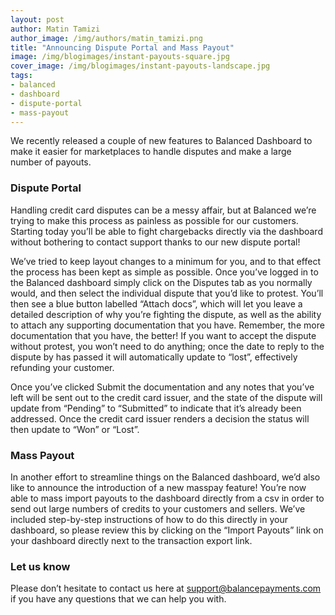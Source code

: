 ```yaml
---
layout: post
author: Matin Tamizi
author_image: /img/authors/matin_tamizi.png
title: "Announcing Dispute Portal and Mass Payout"
image: /img/blogimages/instant-payouts-square.jpg
cover_image: /img/blogimages/instant-payouts-landscape.jpg
tags:
- balanced
- dashboard
- dispute-portal
- mass-payout
---
```



We recently released a couple of new features to Balanced Dashboard to make it easier for marketplaces to handle disputes and make a large number of payouts.

### Dispute Portal

Handling credit card disputes can be a messy affair, but at Balanced we’re trying to make this process as painless as possible for our customers.  Starting today you’ll be able to fight chargebacks directly via the dashboard without bothering to contact support thanks to our new dispute portal!

We’ve tried to keep layout changes to a minimum for you, and to that effect the process has been kept as simple as possible.  Once you’ve logged in to the Balanced dashboard simply click on the Disputes tab as you normally would, and then select the individual dispute that you’d like to protest.  You’ll then see a blue button labelled “Attach docs”, which will let you leave a detailed description of why you’re fighting the dispute, as well as the ability to attach any supporting documentation that you have.  Remember, the more documentation that you have, the better!  If you want to accept the dispute without protest, you won’t need to do anything; once the date to reply to the dispute by has passed it will automatically update to “lost”, effectively refunding your customer.

Once you’ve clicked Submit the documentation and any notes that you’ve left will be sent out to the credit card issuer, and the state of the dispute will update from “Pending” to “Submitted” to indicate that it’s already been addressed.   Once the credit card issuer renders a decision the status will then update to “Won” or “Lost”.

### Mass Payout

In another effort to streamline things on the Balanced dashboard, we’d also like to announce the introduction of a new masspay feature!  You’re now able to mass import payouts to the dashboard directly from a csv in order to send out large numbers of credits to your customers and sellers.  We’ve included step-by-step instructions of how to do this directly in your dashboard, so please review this by clicking on the “Import Payouts” link on your dashboard directly next to the transaction export link.

### Let us know

Please don’t hesitate to contact us here at <a href="mailto:support@balancepayments.com">support@balancepayments.com</a> if you have any questions that we can help you with.
